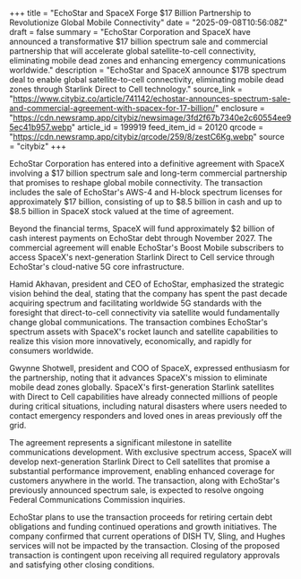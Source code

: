 +++
title = "EchoStar and SpaceX Forge $17 Billion Partnership to Revolutionize Global Mobile Connectivity"
date = "2025-09-08T10:56:08Z"
draft = false
summary = "EchoStar Corporation and SpaceX have announced a transformative $17 billion spectrum sale and commercial partnership that will accelerate global satellite-to-cell connectivity, eliminating mobile dead zones and enhancing emergency communications worldwide."
description = "EchoStar and SpaceX announce $17B spectrum deal to enable global satellite-to-cell connectivity, eliminating mobile dead zones through Starlink Direct to Cell technology."
source_link = "https://www.citybiz.co/article/741142/echostar-announces-spectrum-sale-and-commercial-agreement-with-spacex-for-17-billion/"
enclosure = "https://cdn.newsramp.app/citybiz/newsimage/3fd2f67b7340e2c60554ee95ec41b957.webp"
article_id = 199919
feed_item_id = 20120
qrcode = "https://cdn.newsramp.app/citybiz/qrcode/259/8/zestC6Kg.webp"
source = "citybiz"
+++

<p>EchoStar Corporation has entered into a definitive agreement with SpaceX involving a $17 billion spectrum sale and long-term commercial partnership that promises to reshape global mobile connectivity. The transaction includes the sale of EchoStar's AWS-4 and H-block spectrum licenses for approximately $17 billion, consisting of up to $8.5 billion in cash and up to $8.5 billion in SpaceX stock valued at the time of agreement.</p><p>Beyond the financial terms, SpaceX will fund approximately $2 billion of cash interest payments on EchoStar debt through November 2027. The commercial agreement will enable EchoStar's Boost Mobile subscribers to access SpaceX's next-generation Starlink Direct to Cell service through EchoStar's cloud-native 5G core infrastructure.</p><p>Hamid Akhavan, president and CEO of EchoStar, emphasized the strategic vision behind the deal, stating that the company has spent the past decade acquiring spectrum and facilitating worldwide 5G standards with the foresight that direct-to-cell connectivity via satellite would fundamentally change global communications. The transaction combines EchoStar's spectrum assets with SpaceX's rocket launch and satellite capabilities to realize this vision more innovatively, economically, and rapidly for consumers worldwide.</p><p>Gwynne Shotwell, president and COO of SpaceX, expressed enthusiasm for the partnership, noting that it advances SpaceX's mission to eliminate mobile dead zones globally. SpaceX's first-generation Starlink satellites with Direct to Cell capabilities have already connected millions of people during critical situations, including natural disasters where users needed to contact emergency responders and loved ones in areas previously off the grid.</p><p>The agreement represents a significant milestone in satellite communications development. With exclusive spectrum access, SpaceX will develop next-generation Starlink Direct to Cell satellites that promise a substantial performance improvement, enabling enhanced coverage for customers anywhere in the world. The transaction, along with EchoStar's previously announced spectrum sale, is expected to resolve ongoing Federal Communications Commission inquiries.</p><p>EchoStar plans to use the transaction proceeds for retiring certain debt obligations and funding continued operations and growth initiatives. The company confirmed that current operations of DISH TV, Sling, and Hughes services will not be impacted by the transaction. Closing of the proposed transaction is contingent upon receiving all required regulatory approvals and satisfying other closing conditions.</p>